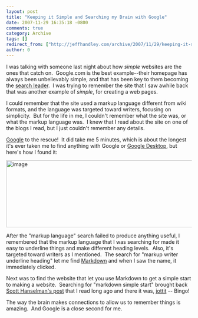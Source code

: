 ```yaml
---
layout: post
title: "Keeping it Simple and Searching my Brain with Google"
date: 2007-11-29 16:35:18 -0800
comments: true
category: Archive
tags: []
redirect_from: ["http://jeffhandley.com/archive/2007/11/29/keeping-it-simple-and-searching-my-brain-with-google.aspx"]
author: 0
---
```

<!-- more -->
<p>I was talking with someone last night about how <em>simple</em> websites are the ones that catch on.  Google.com is the best example--their homepage has always been unbelievably simple, and that has been key to them becoming the <a href="http://www.newsweek.com/id/62254" target="_blank">search leader</a>.  I was trying to remember the site that I saw awhile back that was another example of <em>simple</em>, for creating a web pages.</p>  <p>I could remember that the site used a markup language different from wiki formats, and the language was targeted toward writers, focusing on simplicity.  But for the life in me, I couldn't remember what the site was, or what the markup language was.  I knew that I read about the site on one of the blogs I read, but I just couldn't remember any details.</p>  <p><a href="http://www.google.com" target="_blank">Google</a> to the rescue!  It did take me 5 minutes, which is about the longest it's ever taken me to find anything with Google or <a href="http://desktop.google.com" target="_blank">Google Desktop</a>, but here's how I found it:</p>  <p><img style="border-right: 0px; border-top: 0px; border-left: 0px; border-bottom: 0px" height="182" alt="image" src="http://blog.jeffhandley.com/Images/PostImages/KeepingitSimpleandSearchingmyBrainwithGo_7896/image_thumb.png" width="588" border="0" /> </p>  <p>After the "markup language" search failed to produce anything useful, I remembered that the markup language that I was searching for made it easy to underline things and make different heading levels.  Also, it's targeted toward writers as I mentioned.  The search for "markup writer underline heading" let me find <a href="http://daringfireball.net/projects/markdown/" target="_blank">Markdown</a> and when I saw the name, it immediately clicked.</p>  <p>Next was to find the website that let you use Markdown to get a simple start to making a website.  Searching for "markdown simple start" brought back <a href="http://www.google.com/history/url?url=http://www.hanselman.com/blog/LaunchingYourWeb20SiteWithAGiantTextBox.aspx&amp;ei=LL9OR_b_EaW-kwGZvJFL&amp;sig2=FUMv_-bxzc5P1i-r1clTUQ&amp;zx=4th3Ae2D2ko&amp;ct=w" target="_blank">Scott Hanselman's post</a> that I read long ago and there it was, <a href="http://jottit.com/" target="_blank">jottit</a> -- Bingo!</p>  <p>The way the brain makes connections to allow us to remember things is amazing.  And Google is a close second for me.</p>

